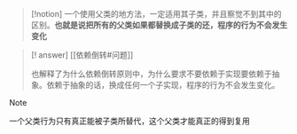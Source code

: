 
> [!notion]
> 一个使用父类的地方法，一定适用其子类，并且察觉不到其中的区别。**也就是说把所有的父类如果都替换成子类的还，程序的行为不会发生变化**



> [! answer]
> [[依赖倒转#问题]]
> 
> 也解释了为什么依赖倒转原则中，为什么要求不要依赖于实现要依赖于抽象。依赖于抽象的话，换成任何一个子实现，程序的行为不会发生变化。 


> [!note]
一个父类行为只有真正能被子类所替代，这个父类才能真正的得到复用